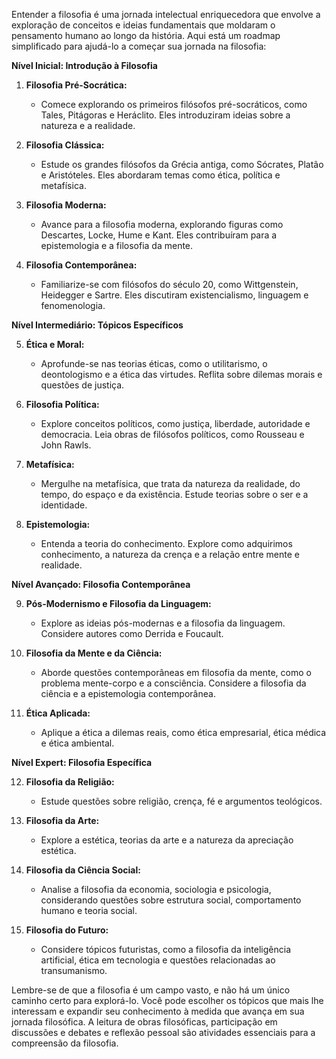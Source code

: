Entender a filosofia é uma jornada intelectual enriquecedora que envolve a exploração de conceitos e ideias fundamentais que moldaram o pensamento humano ao longo da história. Aqui está um roadmap simplificado para ajudá-lo a começar sua jornada na filosofia:

**Nível Inicial: Introdução à Filosofia**

1. **Filosofia Pré-Socrática:**
   - Comece explorando os primeiros filósofos pré-socráticos, como Tales, Pitágoras e Heráclito. Eles introduziram ideias sobre a natureza e a realidade.

2. **Filosofia Clássica:**
   - Estude os grandes filósofos da Grécia antiga, como Sócrates, Platão e Aristóteles. Eles abordaram temas como ética, política e metafísica.

3. **Filosofia Moderna:**
   - Avance para a filosofia moderna, explorando figuras como Descartes, Locke, Hume e Kant. Eles contribuíram para a epistemologia e a filosofia da mente.

4. **Filosofia Contemporânea:**
   - Familiarize-se com filósofos do século 20, como Wittgenstein, Heidegger e Sartre. Eles discutiram existencialismo, linguagem e fenomenologia.

**Nível Intermediário: Tópicos Específicos**

5. **Ética e Moral:**
   - Aprofunde-se nas teorias éticas, como o utilitarismo, o deontologismo e a ética das virtudes. Reflita sobre dilemas morais e questões de justiça.

6. **Filosofia Política:**
   - Explore conceitos políticos, como justiça, liberdade, autoridade e democracia. Leia obras de filósofos políticos, como Rousseau e John Rawls.

7. **Metafísica:**
   - Mergulhe na metafísica, que trata da natureza da realidade, do tempo, do espaço e da existência. Estude teorias sobre o ser e a identidade.

8. **Epistemologia:**
   - Entenda a teoria do conhecimento. Explore como adquirimos conhecimento, a natureza da crença e a relação entre mente e realidade.

**Nível Avançado: Filosofia Contemporânea**

9. **Pós-Modernismo e Filosofia da Linguagem:**
   - Explore as ideias pós-modernas e a filosofia da linguagem. Considere autores como Derrida e Foucault.

10. **Filosofia da Mente e da Ciência:**
    - Aborde questões contemporâneas em filosofia da mente, como o problema mente-corpo e a consciência. Considere a filosofia da ciência e a epistemologia contemporânea.

11. **Ética Aplicada:**
    - Aplique a ética a dilemas reais, como ética empresarial, ética médica e ética ambiental.

**Nível Expert: Filosofia Específica**

12. **Filosofia da Religião:**
    - Estude questões sobre religião, crença, fé e argumentos teológicos.

13. **Filosofia da Arte:**
    - Explore a estética, teorias da arte e a natureza da apreciação estética.

14. **Filosofia da Ciência Social:**
    - Analise a filosofia da economia, sociologia e psicologia, considerando questões sobre estrutura social, comportamento humano e teoria social.

15. **Filosofia do Futuro:**
    - Considere tópicos futuristas, como a filosofia da inteligência artificial, ética em tecnologia e questões relacionadas ao transumanismo.

Lembre-se de que a filosofia é um campo vasto, e não há um único caminho certo para explorá-lo. Você pode escolher os tópicos que mais lhe interessam e expandir seu conhecimento à medida que avança em sua jornada filosófica. A leitura de obras filosóficas, participação em discussões e debates e reflexão pessoal são atividades essenciais para a compreensão da filosofia.